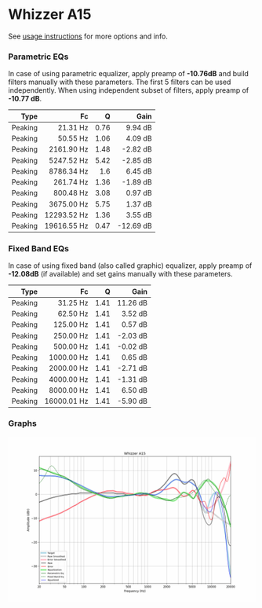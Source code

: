 # Whizzer A15
See [usage instructions](https://github.com/jaakkopasanen/AutoEq#usage) for more options and info.

### Parametric EQs
In case of using parametric equalizer, apply preamp of **-10.76dB** and build filters manually
with these parameters. The first 5 filters can be used independently.
When using independent subset of filters, apply preamp of **-10.77 dB**.

| Type    | Fc          |    Q | Gain      |
|--------:|------------:|-----:|----------:|
| Peaking | 21.31 Hz    | 0.76 | 9.94 dB   |
| Peaking | 50.55 Hz    | 1.06 | 4.09 dB   |
| Peaking | 2161.90 Hz  | 1.48 | -2.82 dB  |
| Peaking | 5247.52 Hz  | 5.42 | -2.85 dB  |
| Peaking | 8786.34 Hz  | 1.6  | 6.45 dB   |
| Peaking | 261.74 Hz   | 1.36 | -1.89 dB  |
| Peaking | 800.48 Hz   | 3.08 | 0.97 dB   |
| Peaking | 3675.00 Hz  | 5.75 | 1.37 dB   |
| Peaking | 12293.52 Hz | 1.36 | 3.55 dB   |
| Peaking | 19616.55 Hz | 0.47 | -12.69 dB |

### Fixed Band EQs
In case of using fixed band (also called graphic) equalizer, apply preamp of **-12.08dB**
(if available) and set gains manually with these parameters.

| Type    | Fc          |    Q | Gain     |
|--------:|------------:|-----:|---------:|
| Peaking | 31.25 Hz    | 1.41 | 11.26 dB |
| Peaking | 62.50 Hz    | 1.41 | 3.52 dB  |
| Peaking | 125.00 Hz   | 1.41 | 0.57 dB  |
| Peaking | 250.00 Hz   | 1.41 | -2.03 dB |
| Peaking | 500.00 Hz   | 1.41 | -0.02 dB |
| Peaking | 1000.00 Hz  | 1.41 | 0.65 dB  |
| Peaking | 2000.00 Hz  | 1.41 | -2.71 dB |
| Peaking | 4000.00 Hz  | 1.41 | -1.31 dB |
| Peaking | 8000.00 Hz  | 1.41 | 6.50 dB  |
| Peaking | 16000.01 Hz | 1.41 | -5.90 dB |

### Graphs
![](./Whizzer%20A15.png)